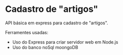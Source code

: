<h1> Cadastro de "artigos" </h1>

<p>API básica em express para cadastro de "artigos".</p>
<span>Ferramentes usadas: </span>
<ul>
  <li>Uso do Express para criar servidor web em Node.js</li>
  <li>Uso do banco noSql moongoDB</li>
</ul>

